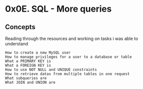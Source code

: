 # 0x0E. SQL - More queries

## Concepts

Reading through the resources and working on tasks i was able to understand

    How to create a new MySQL user
    How to manage privileges for a user to a database or table
    What a PRIMARY KEY is
    What a FOREIGN KEY is
    How to use NOT NULL and UNIQUE constraints
    How to retrieve datas from multiple tables in one request
    What subqueries are
    What JOIN and UNION are


